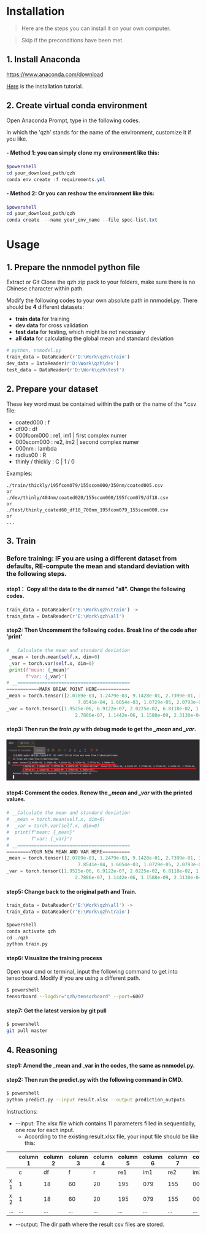 # Installation

> Here are the steps you can install it on your own computer.

> Skip if the preconditions have been met.

## 1. Install Anaconda

<https://www.anaconda.com/download>

[Here](https://zhuanlan.zhihu.com/p/459601766) is the installation tutorial.

## 2. Create virtual conda environment

Open Anaconda Prompt, type in the following codes.

In which the 'qzh' stands for the name of the environment, customize it if you like.

#### - Method 1: you can simply clone my environment like this:
```powershell
$powershell
cd your_download_path/qzh
conda env create -f requirements.yml
```

#### - Method 2: Or you can reshow the environment like this:

```powershell
$powershell
cd your_download_path/qzh
conda create  --name your_env_name --file spec-list.txt
```
# Usage

## 1. Prepare the nnmodel python file

Extract or Git Clone the qzh zip pack to your folders, make sure there is no Chinese character within path.

Modify the following codes to your own absolute path in nnmodel.py. There should be **4** different datasets:

- **train data** for training
- **dev data** for cross validation
- **test data** for testing, which might be not necessary
- **all data** for calculating the global mean and standard deviation

```python
# python, nnmodel.py
train_data = DataReader(r'D:\Work\qzh\train')
dev_data = DataReader(r'D:\Work\qzh\dev')
test_data = DataReader(r'D:\Work\qzh\test')
```

## 2. Prepare your dataset

These key word must be contained within the path or the name of the *.csv file:

- coated000 : f
- df00 : df
- 000fcom000 : re1, im1 | first complex numer
- 000scom000 : re2, im2 | second complex numer
- 000nm : lambda
- radius00 : R
- thinly / thickly : C | 1 / 0

Examples:

```plaintext
./train/thickly/195fcom079/155scom000/350nm/coated005.csv
or
./dev/thinly/404nm/coated020/155scom000/195fcom079/df18.csv
or
./test/thinly_coated60_df18_700nm_195fcom079_155scom000.csv
or
...
```

## 3. Train
### Before training: IF you are using a different dataset from defaults, RE-compute the mean and standard deviation with the following steps.
#### step1： Copy all the data to the dir named "all". Change the following codes.
```python
train_data = DataReader(r'E:\Work\qzh\train') ->
train_data = DataReader(r'E:\Work\qzh\all')
```
#### step2: Then Uncomment the following codes. Break line of the code after 'print'
```python
# __Calculate the mean and standard deviation
 _mean = torch.mean(self.x, dim=0)
 _var = torch.var(self.x, dim=0)
 print(f"mean: {_mean}"
       f"var: {_var}")
# __=========================================
============MARK BREAK POINT HERE============
_mean = torch.tensor([2.0789e-03, 1.2479e-03, 9.1428e-01, 2.7399e-01, 3.7701e-04, 1.9827e-03,
                          7.8541e-04, 1.6054e-03, 1.0729e-05, 2.0793e-02, 9.2274e-04], dtype=torch.float32)
_var = torch.tensor([1.9525e-06, 6.9122e-07, 2.0225e-02, 6.8118e-02, 1.1622e-07, 1.7514e-06,
                         2.7886e-07, 1.1442e-06, 1.1588e-09, 2.3138e-04, 5.2836e-07], dtype=torch.float32)
```
#### step3: Then run the *train.py* with debug mode to get the *_mean* and *_var*.
![img.png](img.png)
#### step4: Comment the codes. Renew the *_mean* and *_var* with the printed values.
```python
# __Calculate the mean and standard deviation
#  _mean = torch.mean(self.x, dim=0)
#  _var = torch.var(self.x, dim=0)
#  print(f"mean: {_mean}"
#        f"var: {_var}")
# __=========================================
=========YOUR NEW MEAN AND VAR HERE==========
_mean = torch.tensor([2.0789e-03, 1.2479e-03, 9.1428e-01, 2.7399e-01, 3.7701e-04, 1.9827e-03,
                          7.8541e-04, 1.6054e-03, 1.0729e-05, 2.0793e-02, 9.2274e-04], dtype=torch.float32)
_var = torch.tensor([1.9525e-06, 6.9122e-07, 2.0225e-02, 6.8118e-02, 1.1622e-07, 1.7514e-06,
                         2.7886e-07, 1.1442e-06, 1.1588e-09, 2.3138e-04, 5.2836e-07], dtype=torch.float32)
```
#### step5: Change back to the original path and Train.
```python
train_data = DataReader(r'E:\Work\qzh\all') ->
train_data = DataReader(r'E:\Work\qzh\train')

$powershell
conda activate qzh
cd ./qzh
python train.py
```
#### step6: Visualize the training process
Open your cmd or terminal, input the following command to get into tensorboard. Modify if you are using a different path.
```bash
$ powershell
tensorboard --logdir="qzh/tensorboard" --port=6007
```
#### step7: Get the latest version by git pull
```bash
$ powershell
git pull master
```
## 4. Reasoning

#### step1: Amend the _mean and _var in the codes, the same as nnmodel.py.

#### step2: Then run the predict.py with the following command in CMD.
```bash
$ powershell
python predict.py --input result.xlsx --output prediction_outputs
```
Instructions: 
- --input: The xlsx file which contains 11 parameters filled in sequentially, one row for each input.
  - According to the existing result.xlsx file, your input file should be like this:

|     | column 1 | column 2 | column 3 | column 4 | column 5 | column 6 | column 7 | column 8 | column 9 | column 10 | column 11 |
|-----|----------|----------|----------|----------|----------|----------|----------|----------|----------|-----------|-----------|
|     | c        | df       | f        | r        | re1      | im1      | re2      | im2      | lambda   | n_s       | k0        |
| x 1 | 1        | 18       | 60       | 20       | 195      | 079      | 155      | 000      | 1600     | 1000      | 1.2       |
| x 2 | 1        | 18       | 60       | 20       | 195      | 079      | 155      | 000      | 1600     | 1150      | 1.2       |
| ... | ...      | ...      | ...      | ...      | ...      | ...      | ...      | ...      | ...      | ...       | ...       |

- --output: The dir path where the result csv files are stored.